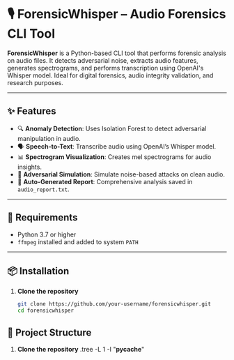 # 🎙️ ForensicWhisper – Audio Forensics CLI Tool

**ForensicWhisper** is a Python-based CLI tool that performs forensic analysis on audio files. It detects adversarial noise, extracts audio features, generates spectrograms, and performs transcription using OpenAI's Whisper model. Ideal for digital forensics, audio integrity validation, and research purposes.

---

## ✨ Features

- 🔍 **Anomaly Detection**: Uses Isolation Forest to detect adversarial manipulation in audio.
- 🗣️ **Speech-to-Text**: Transcribe audio using OpenAI’s Whisper model.
- 📊 **Spectrogram Visualization**: Creates mel spectrograms for audio insights.
- 🧪 **Adversarial Simulation**: Simulate noise-based attacks on clean audio.
- 📄 **Auto-Generated Report**: Comprehensive analysis saved in `audio_report.txt`.

---

## 🧰 Requirements

- Python 3.7 or higher
- `ffmpeg` installed and added to system `PATH`

---

## 📦 Installation

1. **Clone the repository**
   ```bash
   git clone https://github.com/your-username/forensicwhisper.git
   cd forensicwhisper

## 📁 Project Structure

1. **Clone the repository**
   .tree -L 1 -I "__pycache__"





